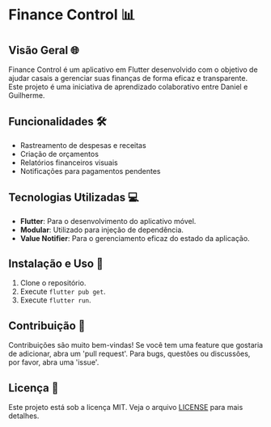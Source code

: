 # Finance Control 📊

## Visão Geral 🌐
Finance Control é um aplicativo em Flutter desenvolvido com o objetivo de ajudar casais a gerenciar suas finanças de forma eficaz e transparente. Este projeto é uma iniciativa de aprendizado colaborativo entre Daniel e Guilherme.

## Funcionalidades 🛠️
- Rastreamento de despesas e receitas
- Criação de orçamentos
- Relatórios financeiros visuais
- Notificações para pagamentos pendentes

## Tecnologias Utilizadas 💻
- **Flutter**: Para o desenvolvimento do aplicativo móvel.
- **Modular**: Utilizado para injeção de dependência.
- **Value Notifier**: Para o gerenciamento eficaz do estado da aplicação.

## Instalação e Uso 📲
1. Clone o repositório.
2. Execute `flutter pub get`.
3. Execute `flutter run`.

## Contribuição 🤝
Contribuições são muito bem-vindas! Se você tem uma feature que gostaria de adicionar, abra um 'pull request'. Para bugs, questões ou discussões, por favor, abra uma 'issue'.

## Licença 📝
Este projeto está sob a licença MIT. Veja o arquivo [LICENSE](LICENSE) para mais detalhes.
